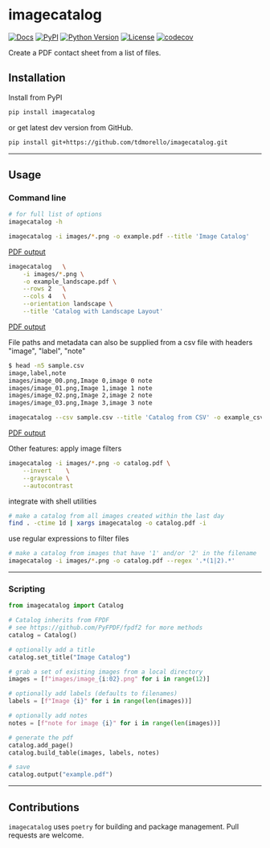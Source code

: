 # imagecatalog

[![Docs](https://img.shields.io/readthedocs/imagecatalog.svg?color=green)](https://imagecatalog.readthedocs.io/en/latest/)
[![PyPI](https://img.shields.io/pypi/v/imagecatalog.svg?color=green)](https://pypi.org/project/imagecatalog)
[![Python Version](https://img.shields.io/pypi/pyversions/imagecatalog.svg?color=green)](https://python.org)
[![License](https://img.shields.io/pypi/l/imagecatalog.svg?color=green)](https://github.com/tdmorello/imagecatalog/raw/main/LICENSE)
[![codecov](https://codecov.io/gh/tdmorello/imagecatalog/branch/main/graph/badge.svg)](https://codecov.io/gh/tdmorello/imagecatalog)
<!-- [![Code style: black](https://img.shields.io/badge/code%20style-black-000000.svg)](https://github.com/python/black) -->
<!-- [![tests](https://github.com/tdmorello/imagecoverage/workflows/tests/badge.svg)](https://github.com/tdmorello/imagecoverage/actions) -->

Create a PDF contact sheet from a list of files.

## Installation

Install from PyPI

```bash
pip install imagecatalog
```

or get latest dev version from GitHub.

```bash
pip install git+https://github.com/tdmorello/imagecatalog.git
```

---

## Usage

### Command line

```bash
# for full list of options
imagecatalog -h
```

```bash
imagecatalog -i images/*.png -o example.pdf --title 'Image Catalog'
```

[PDF output](https://github.com/tdmorello/imagecatalog/blob/main/resources/example.pdf)

```bash
imagecatalog   \
    -i images/*.png \
    -o example_landscape.pdf \
    --rows 2   \
    --cols 4   \
    --orientation landscape \
    --title 'Catalog with Landscape Layout'
```

[PDF output](https://github.com/tdmorello/imagecatalog/blob/main/resources/example_landscape.pdf)

File paths and metadata can also be supplied from a csv file with headers "image", "label", "note"

```bash
$ head -n5 sample.csv
image,label,note
images/image_00.png,Image 0,image 0 note
images/image_01.png,Image 1,image 1 note
images/image_02.png,Image 2,image 2 note
images/image_03.png,Image 3,image 3 note
```

```bash
imagecatalog --csv sample.csv --title 'Catalog from CSV' -o example_csv.pdf
```

[PDF output](https://github.com/tdmorello/imagecatalog/blob/main/resources/example_csv.pdf)

Other features: apply image filters

```bash
imagecatalog -i images/*.png -o catalog.pdf \
    --invert    \
    --grayscale \
    --autocontrast
```

integrate with shell utilities

```bash
# make a catalog from all images created within the last day
find . -ctime 1d | xargs imagecatalog -o catalog.pdf -i
```

use regular expressions to filter files

```bash
# make a catalog from images that have '1' and/or '2' in the filename
imagecatalog -i images/*.png -o catalog.pdf --regex '.*(1|2).*'
```

---

### Scripting

```python
from imagecatalog import Catalog

# Catalog inherits from FPDF
# see https://github.com/PyFPDF/fpdf2 for more methods
catalog = Catalog()

# optionally add a title
catalog.set_title("Image Catalog")

# grab a set of existing images from a local directory
images = [f"images/image_{i:02}.png" for i in range(12)]

# optionally add labels (defaults to filenames)
labels = [f"Image {i}" for i in range(len(images))]

# optionally add notes
notes = [f"note for image {i}" for i in range(len(images))]

# generate the pdf
catalog.add_page()
catalog.build_table(images, labels, notes)

# save
catalog.output("example.pdf")
```

---

## Contributions

`imagecatalog` uses `poetry` for building and package management. Pull requests are welcome.
